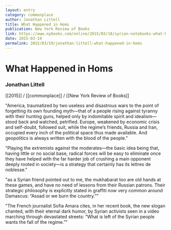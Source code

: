 ```yaml
---
layout: entry
category: commonplace
author: Jonathan Littell
title: What Happened in Homs
publication: New York Review of Books
link: https://www.nybooks.com/online/2015/03/18/syrian-notebooks-what-happened-in-homs/
date: 2015-03-19
permalink: 2015/03/19/jonathan-littell-what-happened-in-homs
---
```


# What Happened in Homs

### Jonathan Littell

[[2015]] / [[commonplace]] / [[New York Review of Books]]

"America, traumatized by two useless and disastrous wars to the point of forgetting its own founding myth—that of a people rising against tyranny with their hunting guns, helped only by indomitable spirit and idealism—stood back and watched, petrified. Europe, weakened by economic crisis and self-doubt, followed suit, while the regime’s friends, Russia and Iran, occupied every inch of the political space thus made available. And geopolitics is always written with the blood of the people."
 
"Playing the extremists against the moderates—the basic idea being that, having little or no social base, radical forces will be easy to eliminate once they have helped with the far harder job of crushing a main opponent deeply rooted in society—is a strategy that certainly has its lettres de noblesse."

"as a Syrian friend pointed out to me, the mukhabarat too are old hands at these games, and have no need of lessons from their Russian patrons. Their strategic philosophy is explicitly stated in graffiti now very common around Damascus: “Assad or we burn the country.”"

"The French journalist Sofia Amara cites, in her recent book, the new slogan chanted, with their eternal dark humor, by Syrian activists seen in a video marching through devastated streets: “What is left of the Syrian people wants the fall of the regime.”"
